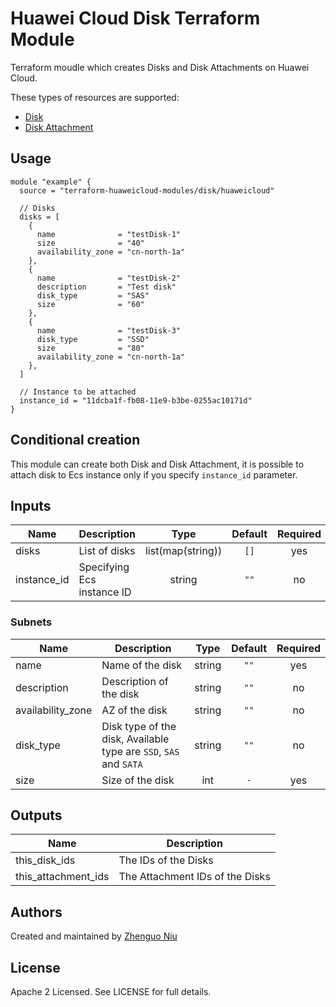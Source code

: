 # Huawei Cloud Disk Terraform Module

Terraform moudle which creates Disks and Disk Attachments on Huawei Cloud.

These types of resources are supported:

* [Disk](https://www.terraform.io/docs/providers/huaweicloud/r/blockstorage_volume_v2.html)
* [Disk Attachment](https://www.terraform.io/docs/providers/huaweicloud/r/compute_volume_attach_v2.html)

## Usage

```hcl
module "example" {
  source = "terraform-huaweicloud-modules/disk/huaweicloud"

  // Disks
  disks = [
    {
      name              = "testDisk-1"
      size              = "40"
      availability_zone = "cn-north-1a"
    },
    {
      name              = "testDisk-2"
      description       = "Test disk"
      disk_type         = "SAS"
      size              = "60"
    },
    {
      name              = "testDisk-3"
      disk_type         = "SSD"
      size              = "80"
      availability_zone = "cn-north-1a"
    },
  ]

  // Instance to be attached
  instance_id = "11dcba1f-fb08-11e9-b3be-0255ac10171d"
}
```

## Conditional creation

This module can create both Disk and Disk Attachment, it is possible to attach disk to
Ecs instance only if you specify `instance_id` parameter.

## Inputs

| Name | Description | Type | Default | Required |
|------|-------------|:----:|:-----:|:-----:|
| disks  | List of disks  | list(map(string))  | `[]`  | yes  |
| instance_id  | Specifying Ecs instance ID  | string  | `""`  | no  |

### Subnets

| Name | Description | Type | Default | Required |
|------|-------------|:----:|:-----:|:-----:|
| name  | Name of the disk  | string  | `""`  | yes  |
| description  | Description of the disk  | string  | `""`  | no  |
| availability_zone  | AZ of the disk  | string  | `""`  | no  |
| disk_type  | Disk type of the disk, Available type are `SSD`, `SAS` and `SATA`  | string  | `""`  | no  |
| size  | Size of the disk  | int  | `-`  | yes  |


## Outputs

| Name | Description |
|------|-------------|
| this_disk_ids | The IDs of the Disks |
| this_attachment_ids | The Attachment IDs of the Disks |

Authors
----
Created and maintained by [Zhenguo Niu](https://github.com/niuzhenguo)

License
----
Apache 2 Licensed. See LICENSE for full details.
